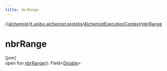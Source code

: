 ```yaml
---
title: nbrRange
---
```

//[alchemist](../../../index.html)/[it.unibo.alchemist.protelis](../index.html)/[AlchemistExecutionContext](index.html)/[nbrRange](nbr-range.html)



# nbrRange



[jvm]\
open fun [nbrRange](nbr-range.html)(): Field<[Double](https://docs.oracle.com/javase/8/docs/api/java/lang/Double.html)>





